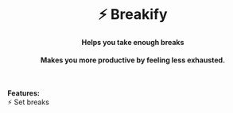 <h1 align="center">⚡️ Breakify</h1>

<h4 align="center">Helps you take enough breaks</h4>
<h4 align="center">Makes you more productive by feeling less exhausted.</h4>

<br>

**Features:**<br>
⚡️ Set breaks<br>

